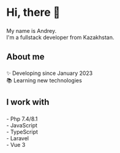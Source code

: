 <h1 align="left">Hi, there 👋</h1>

###

<p align="left">My name is Andrey.<br>I'm a fullstack developer from Kazakhstan.</p>

###

<h2 align="left">About me</h2>

###

<p align="left">✨ Developing since January 2023<br>📚 Learning new technologies</p>

###

<h2 align="left">I work with</h2>

###

<p align="left">- Php 7.4/8.1<br>- JavaScript<br>- TypeScript<br>- Laravel<br>- Vue 3</p>

###
